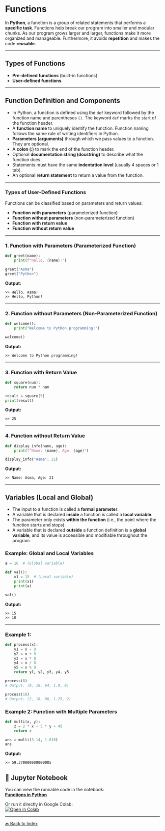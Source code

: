 # Functions

In **Python**, a function is a group of related statements that performs a **specific task**. Functions help break our program into smaller and modular chunks. As our program grows larger and larger, functions make it more organized and manageable. Furthermore, it avoids **repetition** and makes the code **reusable**.

---

## Types of Functions

- **Pre-defined functions** (built-in functions)  
- **User-defined functions**

---

## Function Definition and Components

- In Python, a function is defined using the `def` keyword followed by the function name and parentheses `()`. The keyword `def` marks the start of the function header.  
- A **function name** to uniquely identify the function. Function naming follows the same rule of writing identifiers in Python.  
- **Parameters (arguments)** through which we pass values to a function. They are optional.  
- A **colon (:)** to mark the end of the function header.  
- Optional **documentation string (docstring)** to describe what the function does.  
- Statements must have the same **indentation level** (usually 4 spaces or 1 tab).  
- An optional **return statement** to return a value from the function.

---  

### Types of User-Defined Functions

Functions can be classified based on parameters and return values:

- **Function with parameters** (parameterized function)  
- **Function without parameters** (non-parameterized function)  
- **Function with return value**  
- **Function without return value**

---

### 1. Function with Parameters (Parameterized Function)

```python
def greet(name):
    print(f"Hello, {name}!")

greet("Asma")
greet("Python")
````

**Output:**

```
>> Hello, Asma!
>> Hello, Python!
```

---

### 2. Function without Parameters (Non-Parameterized Function)

```python
def welcome():
    print("Welcome to Python programming!")

welcome()
```

**Output:**

```
>> Welcome to Python programming!
```

---

### 3. Function with Return Value

```python
def square(num):
    return num * num

result = square(5)
print(result)
```

**Output:**

```
>> 25
```

---

### 4. Function without Return Value

```python
def display_info(name, age):
    print(f"Name: {name}, Age: {age}")

display_info("Asma", 21)
```

**Output:**

```
>> Name: Asma, Age: 21
```

---
## Variables (Local and Global)

- The input to a function is called a **formal parameter**.  
- A variable that is declared **inside** a function is called a **local variable**.  
- The parameter only exists **within the function** (i.e., the point where the function starts and stops).  
- A variable that is declared **outside** a function definition is a **global variable**, and its value is accessible and modifiable throughout the program.  

### Example: Global and Local Variables

```python
a = 10  # (Global variable)

def val():
    x1 = 15  # (Local variable)
    print(x1)
    print(a)

val()
```

**Output:**

```
>> 15
>> 10
````

---


### Example 1:

```python
def process(x):
    y1 = x - 8
    y2 = x + 8
    y3 = x * 8
    y4 = x / 8
    y5 = x % 8
    return y1, y2, y3, y4, y5

process(8)
# Output: (0, 16, 64, 1.0, 0)

process(10)
# Output: (2, 18, 80, 1.25, 2)
```

### Example 2: Function with Multiple Parameters

```python
def multi(x, y):
    z = 2 * x + 5 * y + 45
    return z

ans = multi(3.14, 1.618)
ans
```

**Output:**

```
>> 59.370000000000005
```

## 📓 Jupyter Notebook
You can view the runnable code in the notebook:  
[**Functions in Python**](./Notebook/Functions_in_Python.ipynb)

Or run it directly in Google Colab:  
[![Open In Colab](https://colab.research.google.com/assets/colab-badge.svg)](https://colab.research.google.com/github/asma-afzal-sayyed/python-fundamentals-2025/blob/main/Notebook/Functions_in_Python.ipynb)

---
[🔙 Back to Index](README.md)
